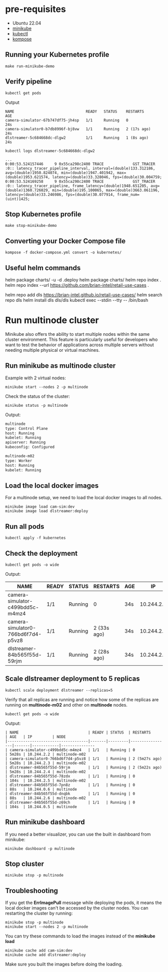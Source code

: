 # pre-requisites

- Ubuntu 22.04
- [minikube](https://minikube.sigs.k8s.io/docs/start/)
- [kubectl](https://kubernetes.io/docs/tasks/tools/install-kubectl-linux/)
- [kompose](https://github.com/kubernetes/kompose?tab=readme-ov-file#binary-installation)


## Running your Kubernetes profile

```
make run-minikube-demo
```

## Verify pipeline

```
kubectl get pods
```
Output
```
NAME                                READY   STATUS    RESTARTS      AGE
camera-simulator-67b747df75-jh4sp   1/1     Running   0             24s
camera-simulator0-b7db8996f-bj8vw   1/1     Running   2 (17s ago)   24s
dlstreamer-5c684668dc-dlgw2         1/1     Running   1 (8s ago)    24s
```

```
kubectl logs dlstreamer-5c684668dc-dlgw2
```

```
...
0:00:53.524157446     9 0x55ca298c2400 TRACE             GST_TRACER :0:: latency_tracer_pipeline_interval, interval=(double)133.312186, avg=(double)1950.824074, min=(double)1947.401942, max=(double)1953.621574, latency=(double)33.328046, fps=(double)30.004759;
0:00:53.524169258     9 0x55ca298c2400 TRACE             GST_TRACER :0:: latency_tracer_pipeline, frame_latency=(double)1948.651205, avg=(double)1360.726029, min=(double)195.100065, max=(double)3663.061196, latency=(double)33.246986, fps=(double)30.077914, frame_num=(uint)1425;
```

## Stop Kubernetes profile

```
make stop-minikube-demo
```

## Converting your Docker Compose file

``` 
kompose -f docker-compose.yml convert -o kubernetes/
```

## Useful helm commands

helm package charts/ -u -d .deploy
helm package charts/
helm repo index .
helm repo index --url https://github.com/brian-intel/retail-use-cases .

helm repo add dls https://brian-intel.github.io/retail-use-cases/
helm search repo dls
helm install dls dls/dls
kubectl exec --stdin --tty <container-id> -- /bin/bash

# Run multinode cluster

Minikube also offers the ability to start multiple nodes within the same cluster environment. This feature is particularly useful for developers who want to test the behavior of applications across multiple servers without needing multiple physical or virtual machines.

## Run minikube as multinode cluster

Example with 2 virtual nodes:

```
minikube start --nodes 2 -p multinode

```

Check the status of the cluster:

```
minikube status -p multinode
```

Output:

```bash
multinode
type: Control Plane
host: Running
kubelet: Running
apiserver: Running
kubeconfig: Configured

multinode-m02
type: Worker
host: Running
kubelet: Running
```

## Load the local docker images

For a multinode setup, we need to load the local docker images to all nodes.

```
minikube image load cam-sim:dev
minikube image load dlstreamer:deploy
```

## Run all pods

```
kubectl apply -f kubernetes
```

## Check the deployment

```
kubectl get pods -o wide
```

Output: 

| NAME                               | READY | STATUS  | RESTARTS    | AGE | IP        | NODE          
|------------------------------------|-------|---------|-------------|-----|-----------|---------------
| camera-simulator-c499bdd5c-m4mz4   | 1/1   | Running | 0           | 34s | 10.244.2.2| multinode-m02 
| camera-simulator0-766bd6f7d4-p5vz8 | 1/1   | Running | 2 (33s ago) | 34s | 10.244.2.3| multinode-m02 
| dlstreamer-84b565f55d-59rjm        | 1/1   | Running | 2 (28s ago) | 34s | 10.244.2.4| multinode-m02 


## Scale dlstreamer deployment to 5 replicas

```
kubectl scale deployment dlstreamer --replicas=5
```

Verify that all replicas are running and notice how some of the replicas are running on **multinode-m02** and other on **multinode** nodes.

```
kubectl get pods -o wide
```

Output:

```
| NAME                               | READY | STATUS  | RESTARTS        | AGE   | IP         | NODE          
|------------------------------------|-------|---------|-----------------|-------|------------|---------------
| camera-simulator-c499bdd5c-m4mz4   | 1/1   | Running | 0               | 5m28s | 10.244.2.2 | multinode-m02 
| camera-simulator0-766bd6f7d4-p5vz8 | 1/1   | Running | 2 (5m27s ago)   | 5m28s | 10.244.2.3 | multinode-m02 
| dlstreamer-84b565f55d-59rjm        | 1/1   | Running | 2 (5m22s ago)   | 5m28s | 10.244.2.4 | multinode-m02 
| dlstreamer-84b565f55d-78zdx        | 1/1   | Running | 0               | 104s  | 10.244.2.5 | multinode-m02 
| dlstreamer-84b565f55d-7pn8z        | 1/1   | Running | 0               | 88s   | 10.244.0.6 | multinode     
| dlstreamer-84b565f55d-dnqbk        | 1/1   | Running | 0               | 88s   | 10.244.2.6 | multinode-m02 
| dlstreamer-84b565f55d-z69ch        | 1/1   | Running | 0               | 104s  | 10.244.0.5 | multinode     

```

## Run minikube dashboard

If you need a better visualizer, you can use the built in dashboard from minikube:

```
minikube dashboard -p multinode
```

## Stop cluster

```
minikube stop -p multinode
```

## Troubleshooting

If you get the **ErrImagePull** message while deploying the pods, it means the local docker images can't be accessed by the cluster nodes.
You can restarting the cluster by running:

```
minikube stop -p multinode
minikube start --nodes 2 -p multinode
```

You can try these commands to load the images instead of the **minikube load**

```
minikube cache add cam-sim:dev
minikube cache add dlstreamer:deploy
```

Make sure you built the images before doing the loading.
